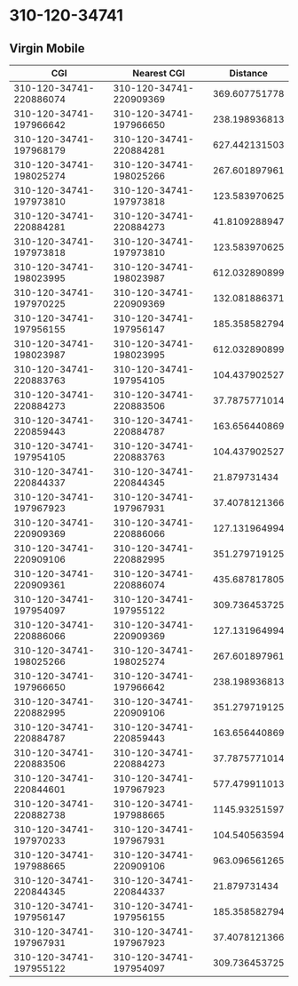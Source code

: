 # 310-120-34741
## Virgin Mobile


| CGI | Nearest CGI | Distance |
|-----|-------------|----------|
| 310-120-34741-220886074 | 310-120-34741-220909369 | 369.607751778 |
| 310-120-34741-197966642 | 310-120-34741-197966650 | 238.198936813 |
| 310-120-34741-197968179 | 310-120-34741-220884281 | 627.442131503 |
| 310-120-34741-198025274 | 310-120-34741-198025266 | 267.601897961 |
| 310-120-34741-197973810 | 310-120-34741-197973818 | 123.583970625 |
| 310-120-34741-220884281 | 310-120-34741-220884273 | 41.8109288947 |
| 310-120-34741-197973818 | 310-120-34741-197973810 | 123.583970625 |
| 310-120-34741-198023995 | 310-120-34741-198023987 | 612.032890899 |
| 310-120-34741-197970225 | 310-120-34741-220909369 | 132.081886371 |
| 310-120-34741-197956155 | 310-120-34741-197956147 | 185.358582794 |
| 310-120-34741-198023987 | 310-120-34741-198023995 | 612.032890899 |
| 310-120-34741-220883763 | 310-120-34741-197954105 | 104.437902527 |
| 310-120-34741-220884273 | 310-120-34741-220883506 | 37.7875771014 |
| 310-120-34741-220859443 | 310-120-34741-220884787 | 163.656440869 |
| 310-120-34741-197954105 | 310-120-34741-220883763 | 104.437902527 |
| 310-120-34741-220844337 | 310-120-34741-220844345 | 21.879731434 |
| 310-120-34741-197967923 | 310-120-34741-197967931 | 37.4078121366 |
| 310-120-34741-220909369 | 310-120-34741-220886066 | 127.131964994 |
| 310-120-34741-220909106 | 310-120-34741-220882995 | 351.279719125 |
| 310-120-34741-220909361 | 310-120-34741-220886074 | 435.687817805 |
| 310-120-34741-197954097 | 310-120-34741-197955122 | 309.736453725 |
| 310-120-34741-220886066 | 310-120-34741-220909369 | 127.131964994 |
| 310-120-34741-198025266 | 310-120-34741-198025274 | 267.601897961 |
| 310-120-34741-197966650 | 310-120-34741-197966642 | 238.198936813 |
| 310-120-34741-220882995 | 310-120-34741-220909106 | 351.279719125 |
| 310-120-34741-220884787 | 310-120-34741-220859443 | 163.656440869 |
| 310-120-34741-220883506 | 310-120-34741-220884273 | 37.7875771014 |
| 310-120-34741-220844601 | 310-120-34741-197967923 | 577.479911013 |
| 310-120-34741-220882738 | 310-120-34741-197988665 | 1145.93251597 |
| 310-120-34741-197970233 | 310-120-34741-197967931 | 104.540563594 |
| 310-120-34741-197988665 | 310-120-34741-220909106 | 963.096561265 |
| 310-120-34741-220844345 | 310-120-34741-220844337 | 21.879731434 |
| 310-120-34741-197956147 | 310-120-34741-197956155 | 185.358582794 |
| 310-120-34741-197967931 | 310-120-34741-197967923 | 37.4078121366 |
| 310-120-34741-197955122 | 310-120-34741-197954097 | 309.736453725 |
